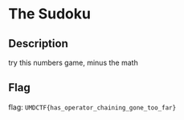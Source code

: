 # The Sudoku

## Description

try this numbers game, minus the math

## Flag

flag: `UMDCTF{has_operator_chaining_gone_too_far}`
